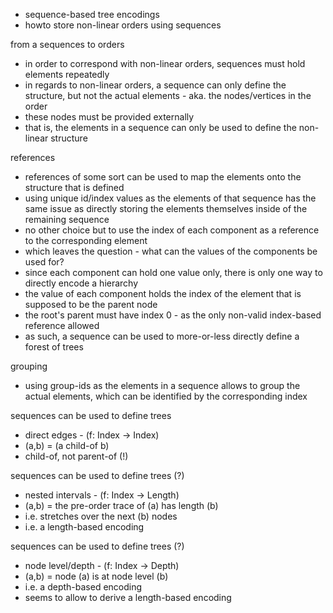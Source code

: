 
- sequence-based tree encodings
- howto store non-linear orders using sequences

from a sequences to orders
- in order to correspond with non-linear orders,
  sequences must hold elements repeatedly
- in regards to non-linear orders, a sequence can
  only define the structure, but not the actual
  elements - aka. the nodes/vertices in the order
- these nodes must be provided externally
- that is, the elements in a sequence can only be
  used to define the non-linear structure

references
- references of some sort can be used to map the
  elements onto the structure that is defined
- using unique id/index values as the elements of that
  sequence has the same issue as directly storing the
  elements themselves inside of the remaining sequence
- no other choice but to use the index of each component
  as a reference to the corresponding element
- which leaves the question - what can the values of
  the components be used for?
- since each component can hold one value only,
  there is only one way to directly encode a hierarchy
- the value of each component holds the index of the
  element that is supposed to be the parent node
- the root's parent must have index 0 - as the only
  non-valid index-based reference allowed
- as such, a sequence can be used to more-or-less
  directly define a forest of trees

grouping
- using group-ids as the elements in a sequence
  allows to group the actual elements, which
  can be identified by the corresponding index

sequences can be used to define trees
- direct edges - (f: Index -> Index)
- (a,b) = (a child-of b)
- child-of, not parent-of (!)

sequences can be used to define trees (?)
- nested intervals - (f: Index -> Length)
- (a,b) = the pre-order trace of (a) has length (b)
- i.e. stretches over the next (b) nodes
- i.e. a length-based encoding

sequences can be used to define trees (?)
- node level/depth - (f: Index -> Depth)
- (a,b) = node (a) is at node level (b)
- i.e. a depth-based encoding
- seems to allow to derive a length-based encoding
